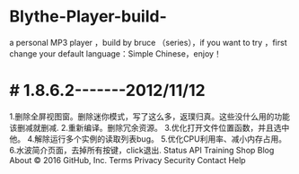 # Blythe-Player-build-
a personal MP3 player ，build by bruce （series），if you want to try ，first change your default language：Simple Chinese，enjoy！

# # 1.8.6.2-------2012/11/12

1.删除全屏视图窗。删除迷你模式，写了这么多，返璞归真。这些没什么用的功能该删减就删减.
2.重新编译。删除冗余资源。
3.优化打开文件位置函数，并且选中他。
4.解除运行多个实例的读取列表bug。
5.优化CPU利用率、减小内存占用。
6.水波简介页面，去掉所有按键，click退出.
Status API Training Shop Blog About
© 2016 GitHub, Inc. Terms Privacy Security Contact Help
